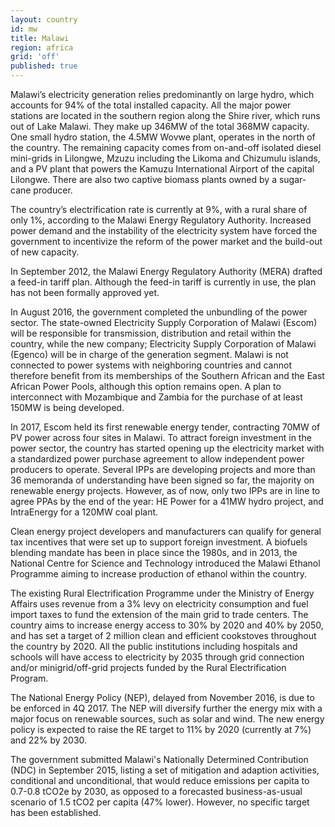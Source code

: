 ```yaml
---
layout: country
id: mw
title: Malawi
region: africa
grid: 'off'
published: true
---
```


Malawi’s electricity generation relies predominantly on large hydro, which accounts for 94% of the total installed capacity. All the major power stations are located in the southern region along the Shire river, which runs out of Lake Malawi. They make up 346MW of the total 368MW capacity. One small hydro station, the 4.5MW Wovwe plant, operates in the north of the country. The remaining capacity comes from on-and-off isolated diesel mini-grids in Lilongwe, Mzuzu including the Likoma and Chizumulu islands, and a PV plant that powers the Kamuzu International Airport of the capital Lilongwe. There are also two captive biomass plants owned by a sugar-cane producer.

The country’s electrification rate is currently at 9%, with a rural share of only 1%, according to the Malawi Energy Regulatory Authority. Increased power demand and the instability of the electricity system have forced the government to incentivize the reform of the power market and the build-out of new capacity. 

In September 2012, the Malawi Energy Regulatory Authority (MERA) drafted a feed-in tariff plan. Although the feed-in tariff is currently in use, the plan has not been formally approved yet. 

In August 2016, the government completed the unbundling of the power sector. The state-owned Electricity Supply Corporation of Malawi (Escom) will be responsible for transmission, distribution and retail within the country, while the new company; Electricity Supply Corporation of Malawi (Egenco) will be in charge of the generation segment. Malawi is not connected to power systems with neighboring countries and cannot therefore benefit from its memberships of the Southern African and the East African Power Pools, although this option remains open. A plan to interconnect with Mozambique and Zambia for the purchase of at least 150MW is being developed.

In 2017, Escom held its first renewable energy tender, contracting 70MW of PV power across four sites in Malawi. To attract foreign investment in the power sector, the country has started opening up the electricity market with a standardized power purchase agreement to allow independent power producers to operate. Several IPPs are developing projects and more than 36 memoranda of understanding have been signed so far, the majority on renewable energy projects. However, as of now, only two IPPs are in line to agree PPAs by the end of the year: HE Power for a 41MW hydro project, and IntraEnergy for a 120MW coal plant. 

Clean energy project developers and manufacturers can qualify for general tax incentives that were set up to support foreign investment. A biofuels blending mandate has been in place since the 1980s, and in 2013, the National Centre for Science and Technology introduced the Malawi Ethanol Programme aiming to increase production of ethanol within the country. 

The existing Rural Electrification Programme under the Ministry of Energy Affairs uses revenue from a 3% levy on electricity consumption and fuel import taxes to fund the extension of the main grid to trade centers. The country aims to increase energy access to 30% by 2020 and 40% by 2050, and has set a target of 2 million clean and efficient cookstoves throughout the country by 2020. All the public institutions including hospitals and schools will have access to electricity by 2035 through grid connection and/or minigrid/off-grid projects funded by the Rural Electrification Program. 

The National Energy Policy (NEP), delayed from November 2016, is due to be enforced in 4Q 2017. The NEP will diversify further the energy mix with a major focus on renewable sources, such as solar and wind. The new energy policy is expected to raise the RE target to 11% by 2020 (currently at 7%) and 22% by 2030.

The government submitted Malawi's Nationally Determined Contribution (NDC) in September 2015, listing a set of mitigation and adaption activities, conditional and unconditional, that would reduce emissions per capita to 0.7-0.8 tCO2e by 2030, as opposed to a forecasted business-as-usual scenario of 1.5 tCO2 per capita (47% lower). However, no specific target has been established.

